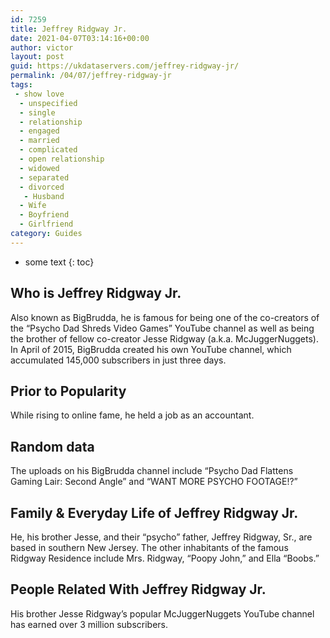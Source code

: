 ```yaml
---
id: 7259
title: Jeffrey Ridgway Jr.
date: 2021-04-07T03:14:16+00:00
author: victor
layout: post
guid: https://ukdataservers.com/jeffrey-ridgway-jr/
permalink: /04/07/jeffrey-ridgway-jr
tags:
 - show love
  - unspecified
  - single
  - relationship
  - engaged
  - married
  - complicated
  - open relationship
  - widowed
  - separated
  - divorced
   - Husband
  - Wife
  - Boyfriend
  - Girlfriend
category: Guides
---
```


* some text
{: toc}


## Who is Jeffrey Ridgway Jr.



Also known as BigBrudda, he is famous for being one of the co-creators of the &#8220;Psycho Dad Shreds Video Games&#8221; YouTube channel as well as being the brother of fellow co-creator Jesse Ridgway (a.k.a. McJuggerNuggets). In April of 2015, BigBrudda created his own YouTube channel, which accumulated 145,000 subscribers in just three days. 

                
                
                
## Prior to Popularity



While rising to online fame, he held a job as an accountant. 

                
                
                
## Random data



The uploads on his BigBrudda channel include &#8220;Psycho Dad Flattens Gaming Lair: Second Angle&#8221; and &#8220;WANT MORE PSYCHO FOOTAGE!?&#8221;

                
                
                
## Family & Everyday Life of Jeffrey Ridgway Jr.



He, his brother Jesse, and their &#8220;psycho&#8221; father, Jeffrey Ridgway, Sr., are based in southern New Jersey. The other inhabitants of the famous Ridgway Residence include Mrs. Ridgway, &#8220;Poopy John,&#8221; and Ella &#8220;Boobs.&#8221; 

                
                
                
## People Related With Jeffrey Ridgway Jr.



His brother Jesse Ridgway&#8217;s popular McJuggerNuggets YouTube channel has earned over 3 million subscribers. 

                
              
            
          
          
          
